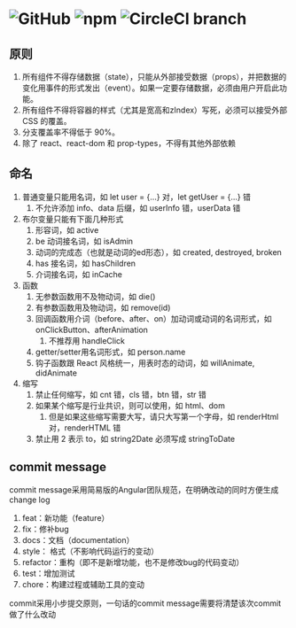 # ![GitHub](https://img.shields.io/github/license/teobler/spider-cobweb.svg?color=blue&style=plastic) ![npm](https://img.shields.io/npm/v/spider-cobweb.svg?color=blue&style=plastic) ![CircleCI branch](https://img.shields.io/circleci/project/github/teobler/spider-cobweb/master.svg?label=circleci&style=plastic)

## 原则

1. 所有组件不得存储数据（state），只能从外部接受数据（props），并把数据的变化用事件的形式发出（event）。如果一定要存储数据，必须由用户开启此功能。
2. 所有组件不得将容器的样式（尤其是宽高和zIndex）写死，必须可以接受外部 CSS 的覆盖。
3. 分支覆盖率不得低于 90%。
4. 除了 react、react-dom 和 prop-types，不得有其他外部依赖

## 命名

1. 普通变量只能用名词，如 let user = {...} 对，let getUser = {...} 错
    1. 不允许添加 info、data 后缀，如 userInfo 错，userData 错
2. 布尔变量只能有下面几种形式
    1. 形容词，如 active
    2. be 动词接名词，如 isAdmin
    3. 动词的完成态（也就是动词的ed形态），如 created, destroyed, broken 
    4. has 接名词，如 hasChildren
    5. 介词接名词，如 inCache
3. 函数
    1. 无参数函数用不及物动词，如 die()
    2. 有参数函数用及物动词，如 remove(id)
    3. 回调函数用介词（before、after、on）加动词或动词的名词形式，如 onClickButton、afterAnimation
        1. 不推荐用 handleClick
    4. getter/setter用名词形式，如 person.name
    5. 钩子函数跟 React 风格统一，用表时态的动词，如 willAnimate, didAnimate
4. 缩写
    1. 禁止任何缩写，如 cnt 错，cls 错，btn 错，str 错
    2. 如果某个缩写是行业共识，则可以使用，如 html、dom
        1. 但是如果这些缩写需要大写，请只大写第一个字母，如 renderHtml 对，renderHTML 错
    0. 禁止用 2 表示 to，如 string2Date 必须写成 stringToDate

## commit message
commit message采用简易版的Angular团队规范，在明确改动的同时方便生成change log

1. feat：新功能（feature）
2. fix：修补bug
3. docs：文档（documentation）
4. style： 格式（不影响代码运行的变动）
5. refactor：重构（即不是新增功能，也不是修改bug的代码变动）
6. test：增加测试
7. chore：构建过程或辅助工具的变动

commit采用小步提交原则，一句话的commit message需要将清楚该次commit做了什么改动
